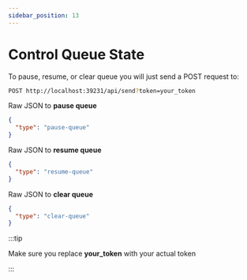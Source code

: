 ```yaml
---
sidebar_position: 13
---
```


# Control Queue State

To pause, resume, or clear queue you will just send a POST request to:

```bash
POST http://localhost:39231/api/send?token=your_token
```

Raw JSON to **pause queue**

```json
{
  "type": "pause-queue"
}
```

Raw JSON to **resume queue**

```json
{
  "type": "resume-queue"
}
```

Raw JSON to **clear queue**

```json
{
  "type": "clear-queue"
}
```

:::tip

Make sure you replace **your_token** with your actual token

:::
